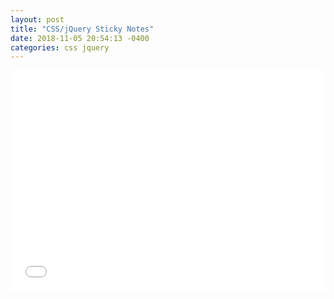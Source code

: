 ```yaml
---
layout: post
title: "CSS/jQuery Sticky Notes"
date: 2018-11-05 20:54:13 -0400
categories: css jquery
---
```


<p><div style="height: 0; overflow: hidden; padding-bottom: 70%; position: relative;">
<iframe src="//jsfiddle.net/jstnlowe/2veqxstf/embedded/result,html,css,js/" style="border: none; height: 100%; left: 0; position: absolute; top: 0; width: 100%;" title="jsFiddle"></iframe></div></p>